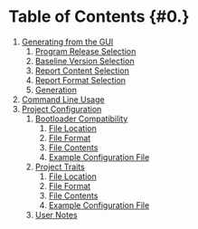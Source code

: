 Table of Contents                                                                                                  {#0.}
========================================================================================================================
1. [Generating from the GUI](1.)
    1. [Program Release Selection](1.1.)
    2. [Baseline Version Selection](1.2.)
    3. [Report Content Selection](1.3.)
    4. [Report Format Selection](1.4.)
    5. [Generation](1.5.)
2. [Command Line Usage](2.)
3. [Project Configuration](3.)
    1. [Bootloader Compatibility](3.1.)
        1. [File Location](3.1.1.)
        2. [File Format](3.1.2.)
        3. [File Contents](3.1.3.)
        4. [Example Configuration File](3.1.4.)
    2. [Project Traits](3.2.)
        1. [File Location](3.2.1.)
        2. [File Format](3.2.2.)
        3. [File Contents](3.2.3.)
        4. [Example Configuration File](3.2.4.)
    3. [User Notes](3.3.)